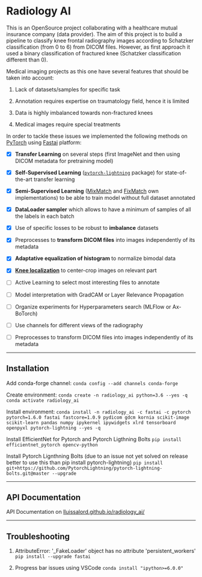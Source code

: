 # Radiology AI

This is an OpenSource project collaborating with a healthcare mutual insurance company (data provider). The aim of this project is to build a pipeline to classify knee frontal radiography images according to Schatzker classification (from 0 to 6) from DICOM files. However, as first approach it used a binary classification of fractured knee (Schatzker classification different than 0).

Medical imaging projects as this one have several features that should be taken into account:

1. Lack of datasets/samples for specific task

2. Annotation requires expertise on traumatology field, hence it is limited

3. Data is highly imbalanced towards non-fractured knees

4. Medical images require special treatments

In order to tackle these issues we implemented the following methods on [PyTorch](https://pytorch.org/) using [Fastai](https://docs.fast.ai/) platform:

- [x] **Transfer Learning** on several steps (first ImageNet and then using DICOM metadata for pretraining model)

- [x] **Self-Supervised Learning** ([`pytorch-lightning`](https://pytorch-lightning-bolts.readthedocs.io/en/latest/self_supervised_models.html) package) for state-of-the-art transfer learning

- [x] **Semi-Supervised Learning** ([MixMatch](https://arxiv.org/abs/1905.02249) and [FixMatch](https://arxiv.org/abs/2001.07685) own implementations) to be able to train model without full dataset annotated

- [x] **DataLoader sampler** which allows to have a minimum of samples of all the labels in each batch

- [x] Use of specific losses to be robust to **imbalance** datasets

- [x] Preprocesses to **transform DICOM files** into images independently of its metadata

- [x] **Adaptative equalization of histogram** to normalize bimodal data

- [x] [**Knee localization**](https://github.com/MIPT-Oulu/KneeLocalizer) to center-crop images on relevant part

- [ ] Active Learning to select most interesting files to annotate

- [ ] Model interpretation with GradCAM or Layer Relevance Propagation

- [ ] Organize experiments for Hyperparameters search (MLFlow or Ax-BoTorch)

- [ ] Use channels for different views of the radiography

- [ ] Preprocesses to transform DICOM files into images independently of its metadata

---
## Installation

Add conda-forge channel:
`conda config --add channels conda-forge`

Create environment:
`conda create -n radiology_ai python=3.6 --yes -q`
`conda activate radiology_ai`

Install environment:
`conda install -n radiology_ai -c fastai -c pytorch pytorch=1.6.0 fastai fastcore=1.0.9 pydicom gdcm kornia scikit-image scikit-learn pandas numpy ipykernel ipywidgets xlrd tensorboard openpyxl pytorch-lightning --yes -q`

Install EfficientNet for Pytorch and Pytorch Ligthning Bolts
`pip install efficientnet_pytorch opencv-python`

Install Pytorch Lignthning Bolts (due to an issue not yet solved on release better to use this than pip install pytorch-lightning)
`pip install git+https://github.com/PytorchLightning/pytorch-lightning-bolts.git@master --upgrade`

---

## API Documentation

API Documentation on [lluissalord.github.io/radiology_ai/](https://lluissalord.github.io/radiology_ai/)

---

## Troubleshooting

1. AttributeError: '_FakeLoader' object has no attribute 'persistent_workers'
`pip install --upgrade fastai`

2. Progress bar issues using VSCode
`conda install "ipython>=6.0.0"`